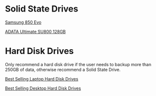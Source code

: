 # Solid State Drives

[Samsung 850 Evo](https://www.newegg.com/Product/Product.aspx?Item=N82E16820147372 "Best Option")

[ADATA Ultimate SU800 128GB](https://www.newegg.com/Product/Product.aspx?Item=N82E16820215015 "Inexpensive")

# Hard Disk Drives

Only recommend a hard disk drive if the user needs to backup more than 250GB of data, otherwise recommend a Solid State Drive.

[Best Selling Laptop Hard Disk Drives](https://www.newegg.com/Laptop-Internal-Hard-Drives/SubCategory/ID-380?cm%5Fsp=Cat%5FHard%2DDrives%5F2%2D%5F%2DVisNav%2D%5F%2DLaptop%2DHDD&Order=BESTSELLING)

[Best Selling Desktop Hard Disk Drives](https://www.newegg.com/Laptop-Internal-Hard-Drives/SubCategory/ID-380?cm%5Fsp=Cat%5FHard%2DDrives%5F2%2D%5F%2DVisNav%2D%5F%2DLaptop%2DHDD&Order=BESTSELLING)
